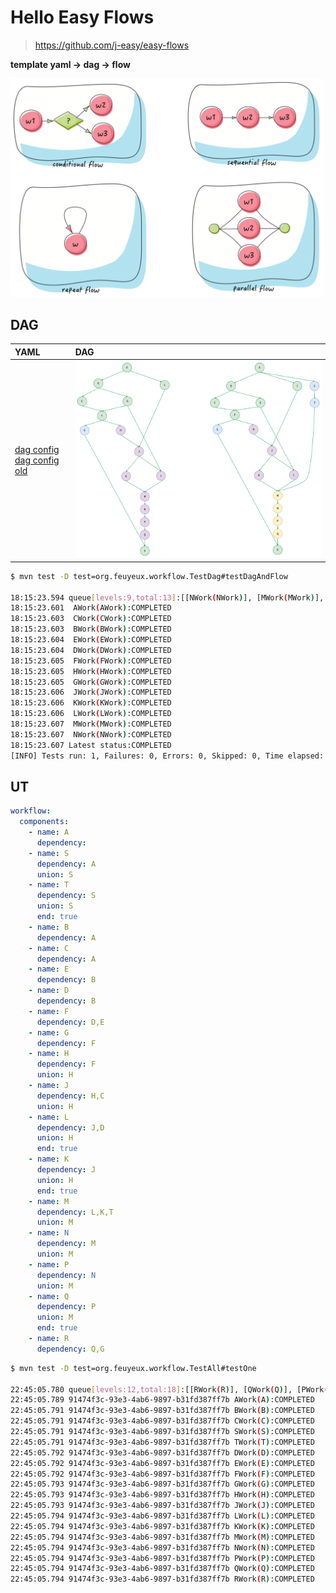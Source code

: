 # Hello Easy Flows

> <https://github.com/j-easy/easy-flows>

**template yaml -> dag -> flow**

<img src="doc/easy-flows.png" alt="easy-flows" style="width:500px" />

## DAG

| YAML                                                                       | DAG                                                                       |
|:---------------------------------------------------------------------------|:--------------------------------------------------------------------------|
| [dag config](src/test/resources/application.yml)<br/>[dag config old](src/test/resources/application.yml.231225) | <img src="doc/dag.drawio.png" alt="dag.drawio.png" style="width:500px" /> |

```sh
$ mvn test -D test=org.feuyeux.workflow.TestDag#testDagAndFlow

18:15:23.594 queue[levels:9,total:13]:[[NWork(NWork)], [MWork(MWork)], [KWork(KWork), LWork(LWork)], [JWork(JWork)], [HWork(HWork), GWork(GWork)], [FWork(FWork)], [EWork(EWork), DWork(DWork)], [BWork(BWork), CWork(CWork)], [AWork(AWork)]]
18:15:23.601  AWork(AWork):COMPLETED
18:15:23.603  CWork(CWork):COMPLETED
18:15:23.603  BWork(BWork):COMPLETED
18:15:23.604  EWork(EWork):COMPLETED
18:15:23.604  DWork(DWork):COMPLETED
18:15:23.605  FWork(FWork):COMPLETED
18:15:23.605  HWork(HWork):COMPLETED
18:15:23.605  GWork(GWork):COMPLETED
18:15:23.606  JWork(JWork):COMPLETED
18:15:23.606  KWork(KWork):COMPLETED
18:15:23.606  LWork(LWork):COMPLETED
18:15:23.607  MWork(MWork):COMPLETED
18:15:23.607  NWork(NWork):COMPLETED
18:15:23.607 Latest status:COMPLETED
[INFO] Tests run: 1, Failures: 0, Errors: 0, Skipped: 0, Time elapsed: 2.943 s -- in org.feuyeux.workflow.TestDag
```

## UT

```yaml
workflow:
  components:
    - name: A
      dependency:
    - name: S
      dependency: A
      union: S
    - name: T
      dependency: S
      union: S
      end: true
    - name: B
      dependency: A
    - name: C
      dependency: A
    - name: E
      dependency: B
    - name: D
      dependency: B
    - name: F
      dependency: D,E
    - name: G
      dependency: F
    - name: H
      dependency: F
      union: H
    - name: J
      dependency: H,C
      union: H
    - name: L
      dependency: J,D
      union: H
      end: true
    - name: K
      dependency: J
      union: H
      end: true
    - name: M
      dependency: L,K,T
      union: M
    - name: N
      dependency: M
      union: M
    - name: P
      dependency: N
      union: M
    - name: Q
      dependency: P
      union: M
      end: true
    - name: R
      dependency: Q,G
```

```sh
$ mvn test -D test=org.feuyeux.workflow.TestAll#testOne

22:45:05.780 queue[levels:12,total:18]:[[RWork(R)], [QWork(Q)], [PWork(P)], [NWork(N)], [MWork(M)], [LWork(L), KWork(K)], [JWork(J)], [GWork(G), HWork(H)], [FWork(F)], [EWork(E), DWork(D), TWork(T)], [BWork(B), CWork(C), SWork(S)], [AWork(A)]]
22:45:05.789 91474f3c-93e3-4ab6-9897-b31fd387ff7b AWork(A):COMPLETED
22:45:05.791 91474f3c-93e3-4ab6-9897-b31fd387ff7b BWork(B):COMPLETED
22:45:05.791 91474f3c-93e3-4ab6-9897-b31fd387ff7b CWork(C):COMPLETED
22:45:05.791 91474f3c-93e3-4ab6-9897-b31fd387ff7b SWork(S):COMPLETED
22:45:05.791 91474f3c-93e3-4ab6-9897-b31fd387ff7b TWork(T):COMPLETED
22:45:05.792 91474f3c-93e3-4ab6-9897-b31fd387ff7b DWork(D):COMPLETED
22:45:05.792 91474f3c-93e3-4ab6-9897-b31fd387ff7b EWork(E):COMPLETED
22:45:05.792 91474f3c-93e3-4ab6-9897-b31fd387ff7b FWork(F):COMPLETED
22:45:05.793 91474f3c-93e3-4ab6-9897-b31fd387ff7b GWork(G):COMPLETED
22:45:05.793 91474f3c-93e3-4ab6-9897-b31fd387ff7b HWork(H):COMPLETED
22:45:05.793 91474f3c-93e3-4ab6-9897-b31fd387ff7b JWork(J):COMPLETED
22:45:05.794 91474f3c-93e3-4ab6-9897-b31fd387ff7b LWork(L):COMPLETED
22:45:05.794 91474f3c-93e3-4ab6-9897-b31fd387ff7b KWork(K):COMPLETED
22:45:05.794 91474f3c-93e3-4ab6-9897-b31fd387ff7b MWork(M):COMPLETED
22:45:05.794 91474f3c-93e3-4ab6-9897-b31fd387ff7b NWork(N):COMPLETED
22:45:05.794 91474f3c-93e3-4ab6-9897-b31fd387ff7b PWork(P):COMPLETED
22:45:05.794 91474f3c-93e3-4ab6-9897-b31fd387ff7b QWork(Q):COMPLETED
22:45:05.794 91474f3c-93e3-4ab6-9897-b31fd387ff7b RWork(R):COMPLETED
```
